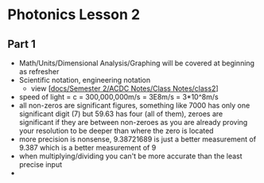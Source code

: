 # Photonics Lesson 2
## Part 1
- Math/Units/Dimensional Analysis/Graphing will be covered at beginning as refresher
- Scientific notation, engineering notation
  - view [[docs/Semester 2/ACDC Notes/Class Notes/class2]]
- speed of light = c = 300,000,000m/s = 3E8m/s = 3*10^8m/s
- all non-zeros are significant figures, something like 7000 has only one significant digit (7) but 59.63 has four (all of them), zeroes are significant if they are between non-zeroes as you are already proving your resolution to be deeper than where the zero is located
- more precision is nonsense, 9.38721689 is just a better measurement of 9.387 which is a better measurement of 9
- when multiplying/dividing you can't be more accurate than the least precise input
- 


[//begin]: # "Autogenerated link references for markdown compatibility"
[docs/Semester 2/ACDC Notes/Class Notes/class2]: <../../ACDC Notes/Class Notes/class2.md> "Lesson 2 AC/DC Electronics"
[//end]: # "Autogenerated link references"
